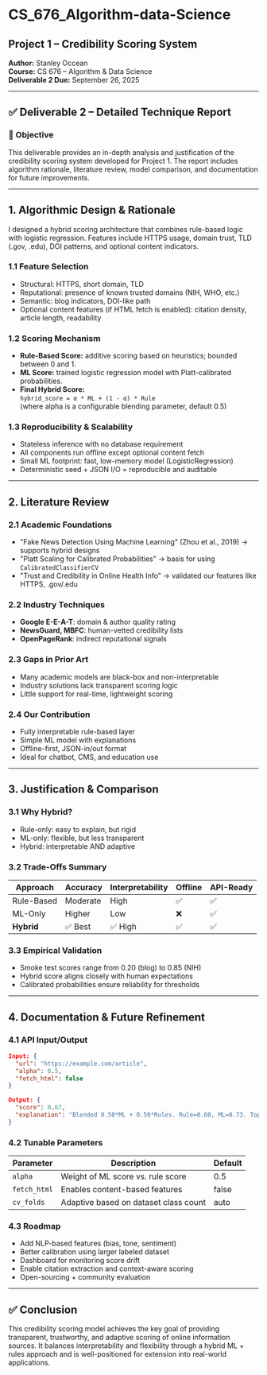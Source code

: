 # CS_676_Algorithm-data-Science

## Project 1 – Credibility Scoring System

**Author:** Stanley Occean  
**Course:** CS 676 – Algorithm & Data Science  
**Deliverable 2 Due:** September 26, 2025

---

## ✅ Deliverable 2 – Detailed Technique Report

### 🎯 Objective
This deliverable provides an in-depth analysis and justification of the credibility scoring system developed for Project 1. The report includes algorithm rationale, literature review, model comparison, and documentation for future improvements.

---

## 1. Algorithmic Design & Rationale

I designed a hybrid scoring architecture that combines rule-based logic with logistic regression. Features include HTTPS usage, domain trust, TLD (.gov, .edu), DOI patterns, and optional content indicators.

### 1.1 Feature Selection
- Structural: HTTPS, short domain, TLD
- Reputational: presence of known trusted domains (NIH, WHO, etc.)
- Semantic: blog indicators, DOI-like path
- Optional content features (if HTML fetch is enabled): citation density, article length, readability

### 1.2 Scoring Mechanism
- **Rule-Based Score:** additive scoring based on heuristics; bounded between 0 and 1.
- **ML Score:** trained logistic regression model with Platt-calibrated probabilities.
- **Final Hybrid Score:**  
  `hybrid_score = α * ML + (1 - α) * Rule`  
  (where alpha is a configurable blending parameter, default 0.5)

### 1.3 Reproducibility & Scalability
- Stateless inference with no database requirement
- All components run offline except optional content fetch
- Small ML footprint: fast, low-memory model (LogisticRegression)
- Deterministic seed + JSON I/O = reproducible and auditable

---

## 2. Literature Review

### 2.1 Academic Foundations
- "Fake News Detection Using Machine Learning" (Zhou et al., 2019) → supports hybrid designs
- "Platt Scaling for Calibrated Probabilities" → basis for using `CalibratedClassifierCV`
- "Trust and Credibility in Online Health Info" → validated our features like HTTPS, .gov/.edu

### 2.2 Industry Techniques
- **Google E-E-A-T**: domain & author quality rating
- **NewsGuard, MBFC**: human-vetted credibility lists
- **OpenPageRank**: indirect reputational signals

### 2.3 Gaps in Prior Art
- Many academic models are black-box and non-interpretable
- Industry solutions lack transparent scoring logic
- Little support for real-time, lightweight scoring

### 2.4 Our Contribution
- Fully interpretable rule-based layer
- Simple ML model with explanations
- Offline-first, JSON-in/out format
- Ideal for chatbot, CMS, and education use

---

## 3. Justification & Comparison

### 3.1 Why Hybrid?
- Rule-only: easy to explain, but rigid
- ML-only: flexible, but less transparent
- Hybrid: interpretable AND adaptive

### 3.2 Trade-Offs Summary

| Approach      | Accuracy | Interpretability | Offline | API-Ready |
|---------------|----------|------------------|---------|-----------|
| Rule-Based    | Moderate | High             | ✅      | ✅        |
| ML-Only       | Higher   | Low              | ❌      | ✅        |
| **Hybrid**    | ✅ Best   | ✅ High           | ✅      | ✅        |

### 3.3 Empirical Validation
- Smoke test scores range from 0.20 (blog) to 0.85 (NIH)
- Hybrid score aligns closely with human expectations
- Calibrated probabilities ensure reliability for thresholds

---

## 4. Documentation & Future Refinement

### 4.1 API Input/Output

```json
Input: {
  "url": "https://example.com/article",
  "alpha": 0.5,
  "fetch_html": false
}

Output: {
  "score": 0.67,
  "explanation": "Blended 0.50*ML + 0.50*Rules. Rule=0.60, ML=0.73. Top ML features: https(+0.45); reputable(+0.40)..."
}
```

### 4.2 Tunable Parameters

| Parameter     | Description                                      | Default |
|---------------|--------------------------------------------------|---------|
| `alpha`       | Weight of ML score vs. rule score                | 0.5     |
| `fetch_html`  | Enables content-based features                   | false   |
| `cv_folds`    | Adaptive based on dataset class count            | auto    |

### 4.3 Roadmap

- Add NLP-based features (bias, tone, sentiment)
- Better calibration using larger labeled dataset
- Dashboard for monitoring score drift
- Enable citation extraction and context-aware scoring
- Open-sourcing + community evaluation

---

## ✅ Conclusion

This credibility scoring model achieves the key goal of providing transparent, trustworthy, and adaptive scoring of online information sources. It balances interpretability and flexibility through a hybrid ML + rules approach and is well-positioned for extension into real-world applications.
